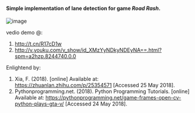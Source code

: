 #### Simple implementation of lane detection for game *Road Rash*.

![image](https://github.com/HuGuanwei/Road-Rash-lane-detection/blob/master/demo.gif)

vedio demo @: 
1. http://t.cn/R17cD1w 
2. http://v.youku.com/v_show/id_XMzYyNDkyNDEyNA==.html?spm=a2hzp.8244740.0.0

Enlightend by:

1. Xia, F. (2018). [online] Available at: https://zhuanlan.zhihu.com/p/25354571 [Accessed 25 May 2018].
2. Pythonprogramming.net. (2018). Python Programming Tutorials. [online] Available at: https://pythonprogramming.net/game-frames-open-cv-python-plays-gta-v/ [Accessed 24 May 2018].
